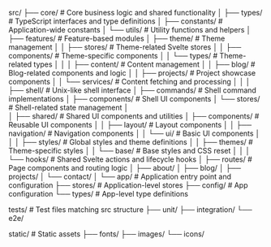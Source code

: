 src/
├── core/                    # Core business logic and shared functionality
│   ├── types/              # TypeScript interfaces and type definitions
│   ├── constants/          # Application-wide constants
│   └── utils/              # Utility functions and helpers
│
├── features/               # Feature-based modules
│   ├── theme/             # Theme management
│   │   ├── stores/        # Theme-related Svelte stores
│   │   ├── components/    # Theme-specific components
│   │   └── types/        # Theme-related types
│   │
│   ├──  content/          # Content management
│   │   ├── blog/         # Blog-related components and logic
│   │   ├── projects/     # Project showcase components
│   │   └── services/     # Content fetching and processing
│   │
│   ├── shell/            # Unix-like shell interface
│       ├── commands/     # Shell command implementations
│       ├── components/   # Shell UI components
│       └── stores/       # Shell-related state management
│    
│
├── shared/                # Shared UI components and utilities
│   ├── components/       # Reusable UI components
│   │   ├── layout/      # Layout components
│   │   ├── navigation/  # Navigation components
│   │   └── ui/          # Basic UI components
│   │
│   ├── styles/          # Global styles and theme definitions
│   │   ├── themes/      # Theme-specific styles
│   │   └── base/        # Base styles and CSS reset
│   │
│   └── hooks/           # Shared Svelte actions and lifecycle hooks
│
├── routes/               # Page components and routing logic
│   ├── about/
│   ├── blog/
│   ├── projects/
│   └── contact/
│
└── app/                  # Application entry point and configuration
    ├── stores/          # Application-level stores
    ├── config/          # App configuration
    └── types/           # App-level type definitions

tests/                    # Test files matching src structure
├── unit/
├── integration/
└── e2e/

static/                   # Static assets
├── fonts/
├── images/
└── icons/